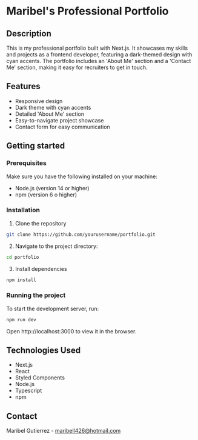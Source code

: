 # Maribel's Professional Portfolio

## Description

This is my professional portfolio built with Next.js. It showcases my skills and projects as a frontend developer,
featuring a dark-themed design with cyan accents. The portfolio includes an 'About Me' section and a 'Contact Me'
section, making it easy for recruiters to get in touch.

## Features

- Responsive design
- Dark theme with cyan accents
- Detailed 'About Me' section
- Easy-to-navigate project showcase
- Contact form for easy communication

## Getting started

### Prerequisites

Make sure you have the following installed on your machine:

- Node.js (version 14 or higher)
- npm (version 6 o higher)

### Installation

1. Clone the repository
```bash
git clone https://github.com/yourusername/portfolio.git
```

2. Navigate to the project directory:
```bash
cd portfolio
```
3. Install dependencies
```bash
npm install
```

### Running the project
To start the development server, run:
```bash
npm run dev
```

Open http://localhost:3000 to view it in the browser.

## Technologies Used

- Next.js
- React
- Styled Components
- Node.js
- Typescript
- npm

## Contact
Maribel Gutierrez - maribell426@hotmail.com